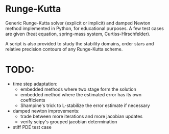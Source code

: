 # Runge-Kutta
Generic Runge-Kutta solver (explicit or implicit) and damped Newton method implemented in Python, for educational purposes. A few test cases are given (heat equation, spring-mass system, Curtiss-Hirschfelder).

A script is also provided to study the stability domains, order stars and relative precision contours of any Runge-Kutta scheme.

# TODO:
- time step adaptation:
	- embedded methods where two stage form the solution
	- embedded method where the estimated error has its own coefficients
	- Shampine's trick to L-stabilize the error estimate if necessary
- damped newton improvements:
	- trade between more iterations and more jacobian updates
	- verify scipy's grouped jacobian determination
- stiff PDE test case
